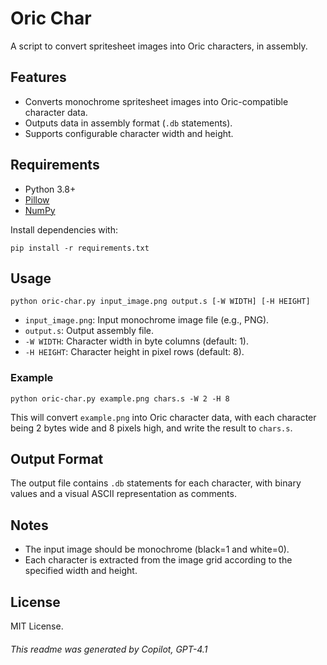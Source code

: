 # Oric Char

A script to convert spritesheet images into Oric characters, in assembly.

## Features

- Converts monochrome spritesheet images into Oric-compatible character data.
- Outputs data in assembly format (`.db` statements).
- Supports configurable character width and height.

## Requirements

- Python 3.8+
- [Pillow](https://pypi.org/project/Pillow/)
- [NumPy](https://pypi.org/project/numpy/)

Install dependencies with:

```
pip install -r requirements.txt
```

## Usage

```
python oric-char.py input_image.png output.s [-W WIDTH] [-H HEIGHT]
```

- `input_image.png`: Input monochrome image file (e.g., PNG).
- `output.s`: Output assembly file.
- `-W WIDTH`: Character width in byte columns (default: 1).
- `-H HEIGHT`: Character height in pixel rows (default: 8).

### Example

```
python oric-char.py example.png chars.s -W 2 -H 8
```

This will convert `example.png` into Oric character data, with each character being 2 bytes wide and 8 pixels high, and write the result to `chars.s`.

## Output Format

The output file contains `.db` statements for each character, with binary values and a visual ASCII representation as comments.

## Notes

- The input image should be monochrome (black=1 and white=0).
- Each character is extracted from the image grid according to the specified width and height.

## License

MIT License.

###### This readme was generated by Copilot, GPT-4.1
